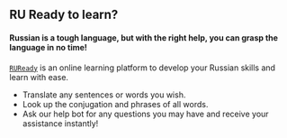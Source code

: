 ## RU Ready to learn?
#### Russian is a tough language, but with the right help, you can grasp the language in no time!  

[`RUReady`](https://ruready.vercel.app) is an online learning platform to develop your Russian skills and learn with ease.  
+ Translate any sentences or words you wish.
+ Look up the conjugation and phrases of all words.
+ Ask our help bot for any questions you may have and receive your assistance instantly!
